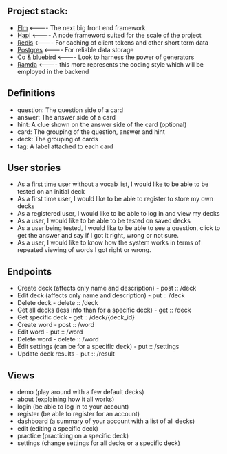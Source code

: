 ## Project stack:
* [Elm](http://elm-lang.org/)       <---- The next big front end framework
* [Hapi](https://hapijs.com/)      <---- A node frameword suited for the scale of the project
* [Redis](https://redis.io/)     <---- For caching of client tokens and other short term data
* [Postgres](https://www.postgresql.org/)  <---- For reliable data storage
* [Co](https://github.com/tj/co) & [bluebird](http://bluebirdjs.com/docs/getting-started.html)        <---- Look to harness the power of generators
* [Ramda](http://ramdajs.com/)     <---- this more represents the coding style which will be employed in the backend

## Definitions

* question: The question side of a card
* answer: The answer side of a card
* hint: A clue shown on the answer side of the card (optional)
* card: The grouping of the question, answer and hint
* deck: The grouping of cards
* tag: A label attached to each card

## User stories
* As a first time user without a vocab list, I would like to be able to be tested on an initial deck
* As a first time user, I would like to be able to register to store my own decks
* As a registered user, I would like to be able to log in and view my decks
* As a user, I would like to be able to be tested on saved decks
* As a user being tested, I would like to be able to see a question, click to get the answer and say if I got it right, wrong or not sure.
* As a user, I would like to know how the system works in terms of repeated viewing of words I got right or wrong.

## Endpoints

* Create deck (affects only name and description) - post :: /deck
* Edit deck (affects only name and description) - put :: /deck
* Delete deck - delete :: /deck
* Get all decks (less info than for a specific deck) - get :: /deck
* Get specific deck - get :: /deck/{deck\_id}
* Create word - post :: /word
* Edit word - put :: /word
* Delete word - delete :: /word
* Edit settings (can be for a specific deck) - put :: /settings
* Update deck results - put :: /result

## Views

* demo (play around with a few default decks)
* about (explaining how it all works)
* login (be able to log in to your account)
* register (be able to register for an account)
* dashboard (a summary of your account with a list of all decks)
* edit (editing a specific deck)
* practice (practicing on a specific deck)
* settings (change settings for all decks or a specific deck)

